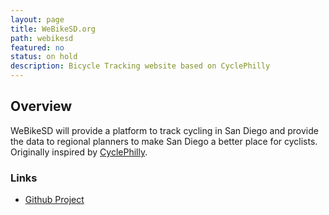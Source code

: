 ```yaml
---
layout: page
title: WeBikeSD.org
path: webikesd
featured: no 
status: on hold
description: Bicycle Tracking website based on CyclePhilly
---
```


## Overview

WeBikeSD will provide a platform to track cycling in San Diego and provide the data to regional planners to make San Diego a better place for cyclists. Originally inspired by [CyclePhilly](http://www.cyclephilly.org).

### Links

* [Github Project](https://github.com/opensandiego/WeBikeSD)




